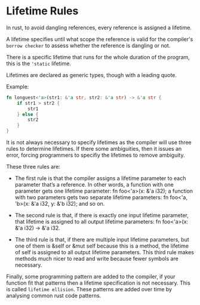 # Lifetime Rules

In rust, to avoid dangling references, every
reference is assigned a lifetime.

A lifetime specifies until what scope the reference
is valid for the compiler's `borrow checker` to assess
whether the reference is dangling or not.

There is a specific lifetime that runs for the whole
duration of the program, this is the `'static` lifetime.

Lifetimes are declared as generic types, though with a leading
quote.

Example:
``` rs
fn longuest<'a>(str1: &'a str, str2: &'a str) -> &'a str {
    if str1 > str2 {
        str1
    } else {
        str2
    }
}
```

It is not always necessary to specify lifetimes as the compiler
will use three rules to determine lifetimes. If there some ambiguities,
then it issues an error, forcing programmers to specifiy the lifetimes to
remove ambiguity.

These three rules are:
- The first rule is that the compiler assigns a lifetime parameter to each parameter that’s a reference. In other words, a function with one parameter gets one lifetime parameter: fn foo<'a>(x: &'a i32); a function with two parameters gets two separate lifetime parameters: fn foo<'a, 'b>(x: &'a i32, y: &'b i32); and so on.

- The second rule is that, if there is exactly one input lifetime parameter, that lifetime is assigned to all output lifetime parameters: fn foo<'a>(x: &'a i32) -> &'a i32.

- The third rule is that, if there are multiple input lifetime parameters, but one of them is &self or &mut self because this is a method, the lifetime of self is assigned to all output lifetime parameters. This third rule makes methods much nicer to read and write because fewer symbols are necessary.

Finally, some programming pattern are added to the compiler, if your function fit that patterns then a lifetime
specification is not necessary. This is called `lifetime ellision`. These patterns are added over time by analysing
common rust code patterns.

